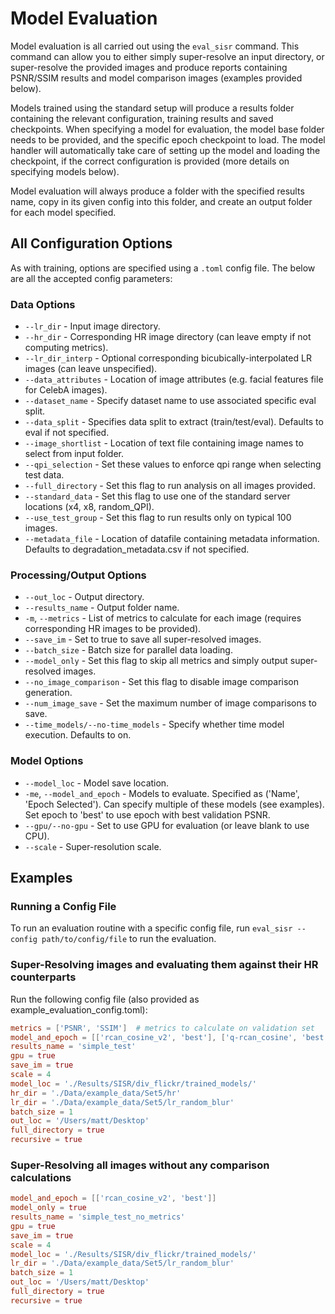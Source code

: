 Model Evaluation
================

Model evaluation is all carried out using the ```eval_sisr``` command.  This command can allow you to either simply super-resolve an input directory, or super-resolve the provided images and produce reports containing PSNR/SSIM results and model comparison images (examples provided below).

Models trained using the standard setup will produce a results folder containing the relevant configuration, training results and saved checkpoints.  When specifying a model for evaluation, the model base folder needs to be provided, and the specific epoch checkpoint to load.  The model handler will automatically take care of setting up the model and loading the checkpoint, if the correct configuration is provided (more details on specifying models below).

Model evaluation will always produce a folder with the specified results name, copy in its given config into this folder, and create an output folder for each model specified.
## All Configuration Options
As with training, options are specified using a ```.toml``` config file.  The below are all the accepted config parameters:

### Data Options
- ```--lr_dir``` - Input image directory.
- ```--hr_dir``` - Corresponding HR image directory (can leave empty if not computing metrics).
- ```--lr_dir_interp``` - Optional corresponding bicubically-interpolated LR images (can leave unspecified).
- ```--data_attributes``` - Location of image attributes (e.g. facial features file for CelebA images).
- ```--dataset_name``` - Specify dataset name to use associated specific eval split.
- ```--data_split``` - Specifies data split to extract (train/test/eval).  Defaults to eval if not specified.
- ```--image_shortlist``` - Location of text file containing image names to select from input folder.
- ```--qpi_selection``` - Set these values to enforce qpi range when selecting test data.
- ```--full_directory``` - Set this flag to run analysis on all images provided.
- ```--standard_data``` - Set this flag to use one of the standard server locations (x4, x8, random_QPI).
- ```--use_test_group``` - Set this flag to run results only on typical 100 images.
- ```--metadata_file``` - Location of datafile containing metadata information. Defaults to degradation_metadata.csv if not specified.
### Processing/Output Options
- ```--out_loc``` - Output directory.
- ```--results_name``` - Output folder name.
- ```-m```, ```--metrics``` - List of metrics to calculate for each image (requires corresponding HR images to be provided).
- ```--save_im``` - Set to true to save all super-resolved images.
- ```--batch_size``` - Batch size for parallel data loading.
- ```--model_only``` - Set this flag to skip all metrics and simply output super-resolved images.
- ```--no_image_comparison``` - Set this flag to disable image comparison generation.
- ```--num_image_save``` - Set the maximum number of image comparisons to save.
- ```--time_models/--no-time_models``` - Specify whether time model execution.  Defaults to on.
### Model Options
- ```--model_loc``` - Model save location.
- ```-me```, ```--model_and_epoch``` - Models to evaluate.  Specified as ('Name', 'Epoch Selected').  Can specify multiple of these models (see examples).  Set epoch to 'best' to use epoch with best validation PSNR.
- ```--gpu/--no-gpu``` - Set to use GPU for evaluation (or leave blank to use CPU).
- ```--scale``` - Super-resolution scale.

## Examples
### Running a Config File
To run an evaluation routine with a specific config file, run ```eval_sisr --config path/to/config/file``` to run the evaluation.
### Super-Resolving images and evaluating them against their HR counterparts
Run the following config file (also provided as example_evaluation_config.toml):
```toml
metrics = ['PSNR', 'SSIM']  # metrics to calculate on validation set
model_and_epoch = [['rcan_cosine_v2', 'best'], ['q-rcan_cosine', 'best']]
results_name = 'simple_test'
gpu = true
save_im = true
scale = 4
model_loc = './Results/SISR/div_flickr/trained_models/'
hr_dir = './Data/example_data/Set5/hr'
lr_dir = './Data/example_data/Set5/lr_random_blur'
batch_size = 1
out_loc = '/Users/matt/Desktop'
full_directory = true
recursive = true
```
### Super-Resolving all images without any comparison calculations
```toml
model_and_epoch = [['rcan_cosine_v2', 'best']]
model_only = true
results_name = 'simple_test_no_metrics'
gpu = true
save_im = true
scale = 4
model_loc = './Results/SISR/div_flickr/trained_models/'
lr_dir = './Data/example_data/Set5/lr_random_blur'
batch_size = 1
out_loc = '/Users/matt/Desktop'
full_directory = true
recursive = true
```
